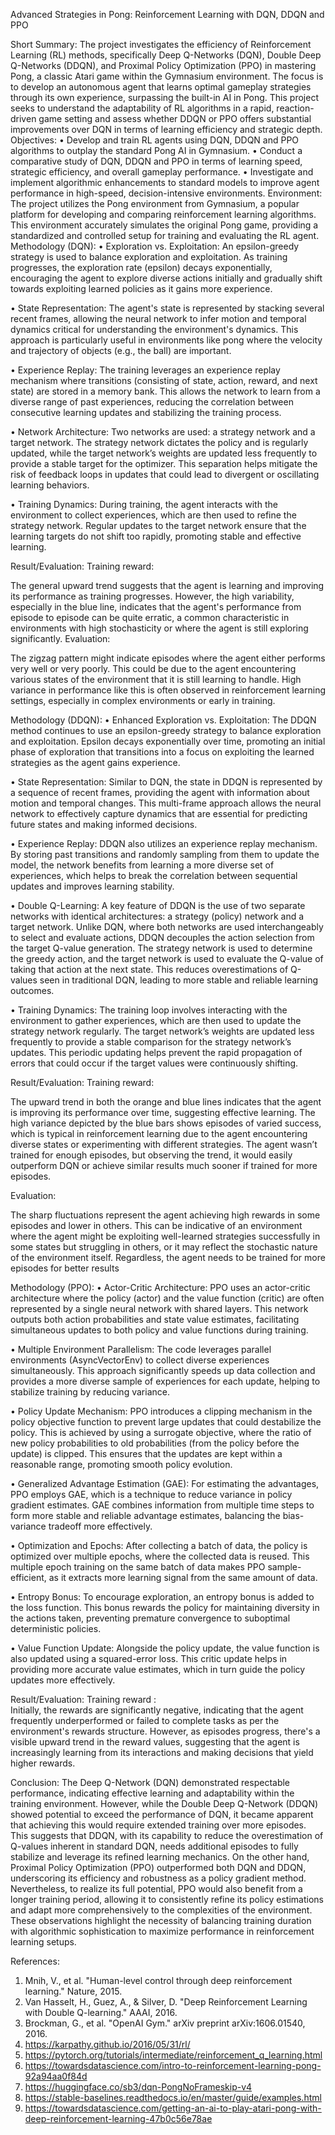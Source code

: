 Advanced Strategies in Pong: Reinforcement Learning with DQN, DDQN and PPO

Short Summary:
The project investigates the efficiency of Reinforcement Learning (RL) methods, specifically Deep Q-Networks (DQN), Double Deep Q-Networks (DDQN), and Proximal Policy Optimization (PPO) in mastering Pong, a classic Atari game within the Gymnasium environment. The focus is to develop an autonomous agent that learns optimal gameplay strategies through its own experience, surpassing the built-in AI in Pong. This project seeks to understand the adaptability of RL algorithms in a rapid, reaction-driven game setting and assess whether DDQN or PPO offers substantial improvements over DQN in terms of learning efficiency and strategic depth.
Objectives:
•	Develop and train RL agents using DQN, DDQN and PPO algorithms to outplay the standard Pong AI in Gymnasium.
•	Conduct a comparative study of DQN, DDQN and PPO in terms of learning speed, strategic efficiency, and overall gameplay performance.
•	Investigate and implement algorithmic enhancements to standard models to improve agent performance in high-speed, decision-intensive environments.
Environment:
The project utilizes the Pong environment from Gymnasium, a popular platform for developing and comparing reinforcement learning algorithms. This environment accurately simulates the original Pong game, providing a standardized and controlled setup for training and evaluating the RL agent.
Methodology (DQN):
•	Exploration vs. Exploitation:
An epsilon-greedy strategy is used to balance exploration and exploitation. As training progresses, the exploration rate (epsilon) decays exponentially, encouraging the agent to explore diverse actions initially and gradually shift towards exploiting learned policies as it gains more experience.

•	State Representation:
The agent's state is represented by stacking several recent frames, allowing the neural network to infer motion and temporal dynamics critical for understanding the environment's dynamics. This approach is particularly useful in environments like pong where the velocity and trajectory of objects (e.g., the ball) are important.

•	Experience Replay:
The training leverages an experience replay mechanism where transitions (consisting of state, action, reward, and next state) are stored in a memory bank. This allows the network to learn from a diverse range of past experiences, reducing the correlation between consecutive learning updates and stabilizing the training process.

•	Network Architecture:
Two networks are used: a strategy network and a target network. The strategy network dictates the policy and is regularly updated, while the target network’s weights are updated less frequently to provide a stable target for the optimizer. This separation helps mitigate the risk of feedback loops in updates that could lead to divergent or oscillating learning behaviors.

•	Training Dynamics:
During training, the agent interacts with the environment to collect experiences, which are then used to refine the strategy network. Regular updates to the target network ensure that the learning targets do not shift too rapidly, promoting stable and effective learning.

Result/Evaluation:
Training reward:
 
The general upward trend suggests that the agent is learning and improving its performance as training progresses. However, the high variability, especially in the blue line, indicates that the agent's performance from episode to episode can be quite erratic, a common characteristic in environments with high stochasticity or where the agent is still exploring significantly.
Evaluation:
 
The zigzag pattern might indicate episodes where the agent either performs very well or very poorly. This could be due to the agent encountering various states of the environment that it is still learning to handle. High variance in performance like this is often observed in reinforcement learning settings, especially in complex environments or early in training.

Methodology (DDQN):
•	Enhanced Exploration vs. Exploitation:
The DDQN method continues to use an epsilon-greedy strategy to balance exploration and exploitation. Epsilon decays exponentially over time, promoting an initial phase of exploration that transitions into a focus on exploiting the learned strategies as the agent gains experience.

•	State Representation:
Similar to DQN, the state in DDQN is represented by a sequence of recent frames, providing the agent with information about motion and temporal changes. This multi-frame approach allows the neural network to effectively capture dynamics that are essential for predicting future states and making informed decisions.

•	Experience Replay:
DDQN also utilizes an experience replay mechanism. By storing past transitions and randomly sampling from them to update the model, the network benefits from learning a more diverse set of experiences, which helps to break the correlation between sequential updates and improves learning stability.

•	Double Q-Learning:
A key feature of DDQN is the use of two separate networks with identical architectures: a strategy (policy) network and a target network. Unlike DQN, where both networks are used interchangeably to select and evaluate actions, DDQN decouples the action selection from the target Q-value generation. The strategy network is used to determine the greedy action, and the target network is used to evaluate the Q-value of taking that action at the next state. This reduces overestimations of Q-values seen in traditional DQN, leading to more stable and reliable learning outcomes.

•	Training Dynamics:
The training loop involves interacting with the environment to gather experiences, which are then used to update the strategy network regularly. The target network’s weights are updated less frequently to provide a stable comparison for the strategy network’s updates. This periodic updating helps prevent the rapid propagation of errors that could occur if the target values were continuously shifting.












Result/Evaluation:
Training reward:
 
The upward trend in both the orange and blue lines indicates that the agent is improving its performance over time, suggesting effective learning. The high variance depicted by the blue bars shows episodes of varied success, which is typical in reinforcement learning due to the agent encountering diverse states or experimenting with different strategies. The agent wasn’t trained for enough episodes, but observing the trend, it would easily outperform DQN or achieve similar results much sooner if trained for more episodes.

Evaluation:
 
The sharp fluctuations represent the agent achieving high rewards in some episodes and lower in others. This can be indicative of an environment where the agent might be exploiting well-learned strategies successfully in some states but struggling in others, or it may reflect the stochastic nature of the environment itself. Regardless, the agent needs to be trained for more episodes for better results



Methodology (PPO):
•	Actor-Critic Architecture:
PPO uses an actor-critic architecture where the policy (actor) and the value function (critic) are often represented by a single neural network with shared layers. This network outputs both action probabilities and state value estimates, facilitating simultaneous updates to both policy and value functions during training.

•	Multiple Environment Parallelism:
The code leverages parallel environments (AsyncVectorEnv) to collect diverse experiences simultaneously. This approach significantly speeds up data collection and provides a more diverse sample of experiences for each update, helping to stabilize training by reducing variance.

•	Policy Update Mechanism:
PPO introduces a clipping mechanism in the policy objective function to prevent large updates that could destabilize the policy. This is achieved by using a surrogate objective, where the ratio of new policy probabilities to old probabilities (from the policy before the update) is clipped. This ensures that the updates are kept within a reasonable range, promoting smooth policy evolution.

•	Generalized Advantage Estimation (GAE):
For estimating the advantages, PPO employs GAE, which is a technique to reduce variance in policy gradient estimates. GAE combines information from multiple time steps to form more stable and reliable advantage estimates, balancing the bias-variance tradeoff more effectively.

•	Optimization and Epochs:
After collecting a batch of data, the policy is optimized over multiple epochs, where the collected data is reused. This multiple epoch training on the same batch of data makes PPO sample-efficient, as it extracts more learning signal from the same amount of data.

•	Entropy Bonus:
To encourage exploration, an entropy bonus is added to the loss function. This bonus rewards the policy for maintaining diversity in the actions taken, preventing premature convergence to suboptimal deterministic policies.

•	Value Function Update:
Alongside the policy update, the value function is also updated using a squared-error loss. This critic update helps in providing more accurate value estimates, which in turn guide the policy updates more effectively.














Result/Evaluation:
Training reward
:  
Initially, the rewards are significantly negative, indicating that the agent frequently underperformed or failed to complete tasks as per the environment's rewards structure. However, as episodes progress, there's a visible upward trend in the reward values, suggesting that the agent is increasingly learning from its interactions and making decisions that yield higher rewards.


Conclusion:
The Deep Q-Network (DQN) demonstrated respectable performance, indicating effective learning and adaptability within the training environment. However, while the Double Deep Q-Network (DDQN) showed potential to exceed the performance of DQN, it became apparent that achieving this would require extended training over more episodes. This suggests that DDQN, with its capability to reduce the overestimation of Q-values inherent in standard DQN, needs additional episodes to fully stabilize and leverage its refined learning mechanics. On the other hand, Proximal Policy Optimization (PPO) outperformed both DQN and DDQN, underscoring its efficiency and robustness as a policy gradient method. Nevertheless, to realize its full potential, PPO would also benefit from a longer training period, allowing it to consistently refine its policy estimations and adapt more comprehensively to the complexities of the environment. These observations highlight the necessity of balancing training duration with algorithmic sophistication to maximize performance in reinforcement learning setups.







References:
1.	Mnih, V., et al. "Human-level control through deep reinforcement learning." Nature, 2015.
2.	Van Hasselt, H., Guez, A., & Silver, D. "Deep Reinforcement Learning with Double Q-learning." AAAI, 2016.
3.	Brockman, G., et al. "OpenAI Gym." arXiv preprint arXiv:1606.01540, 2016.
4.	https://karpathy.github.io/2016/05/31/rl/
5.	https://pytorch.org/tutorials/intermediate/reinforcement_q_learning.html
6.	https://towardsdatascience.com/intro-to-reinforcement-learning-pong-92a94aa0f84d
7.	https://huggingface.co/sb3/dqn-PongNoFrameskip-v4
8.	https://stable-baselines.readthedocs.io/en/master/guide/examples.html
9.	https://towardsdatascience.com/getting-an-ai-to-play-atari-pong-with-deep-reinforcement-learning-47b0c56e78ae
